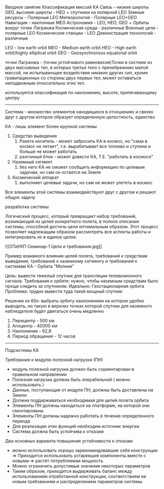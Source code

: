 Вводное занятие
Классификация миссий КА 
Связь - низкие широты GEO, высокие широты - HEO + спутники на полярной LEO
Земные ресурсы - Полярные LEO
Метеорология - Полярные LEO+GEO
Навигация - наклонные MEO
Астрономия - LEO, HEO, GEO + Орбиты вокруг точек Лагранжа
Космическая среда - различные
Военные цели - полярные LEO
Космические станции - LEO
Демонстрация технологий - различные

LEO - low earth orbit
MEO - Medium earth orbit
HEO - High earth orbit/highly elliptical orbit
GEO - Geosynchronous equatorial orbit

точки Лагранжа - (точки устойчивого равновесия)Точки в системе из двух массивных тел, в которых третье тело с пренебрежимо малой массой, не испытывающее воздействия никаких других сил, кроме гравитационных со стороны двух первых тел, может оставаться неподвижным относительно этих тел.

используется классификация по наклонению, высоте, притягивающему центру

---
Cистема - множество элементов находящихся в отношениях и связях друг с другом которое образует определенную целостность, единство

КА - лишь элемент более крупной системы
1. Средство выведения
	1. Ракета носитель - может забросить КА в космос, но "сама в космос не летает", т.е. вырабатывает все топливо и ступени и больше не может работать
	2. разгонный блок - может довести КА, Т.Е. "работать в космосе"
2. Наземный сегмент
	1. без него КА не сможет сообщить информацию по целевым задачам, но сам он остается на Земле
3. Космический аппарат
	1. выполняет целевые задачи, но сам не может улететь в космос

Все элементы этой системы взаимодействуют друг с другом и решают общую задачу

разработка системы

Логический процесс, который превращает набор требований, возникающий из целей конкретного полета, в полное описание системы, способной достичь цели оптимальным образом. Этот процесс позволяет надлежащим образом рассмотреть все аспекты работы и интегрировать их в единое целое.

![[ОТиУКП Семинар-1 Цели и требования.jpg]]

Пример взаимного влияния целей полета, требований к средствам выведения, требований к наземному сегменту и требований к системам КА - Орбита "Молния"

Цель: вывести тяжелый спутник для трансляции телевизионного сигнала.
Требования к орбите: нужно, чтобы наземным средствам было проще следить за спутником.
	Идеально: Геостационарная орбита
Проблема: трудно вывести туда такой мощный спутник

Решение из 60х: выбрать орбиту наклонением на которое удобно выводить, но такую в верхних точках которой спутник для наземного наблюдателя будет двигаться очень медленно
1. Перицентр - 500 км
2. Апоцентр  - 40000 км
3. Наклонение  - 62,8
4. Период обращения  - 12 часов


---
Подсистемы КА


Требования к модулю полезной нагрузки (ПН)
- модуль полезной нагрузки должен быть сориентирован в правильном направлении
- Полезная нагрузка должна быть операбельной ( можно использовать )
- Данные, поступающие от модуля ПН, должны быть доставлены на Землю
- Должна поддерживаться необходимая для целей полета орбита
- Элементы ПН должны находиться на платформе, на которой они смонтированы
- Элементы ПН должны надежно работать в течение определенного периода
- Для реализации этих функций необходим источник энергии
- Система должна быть устойчива к отказам

Два основных варианта повышения устойчивости к отказам
- можно использовать хорошо зарекомендовавшие себя конструкции => Приходится использовать устаревшие компоненты вместе с новыми => растёт потребляемая мощность
- Можно ограничить допустимые значения некоторых параметров
- Таким образом, приходится выдерживать баланс между использованием отработанной конструкции, соответствием ее новым требованиям и распределением параметров системы

